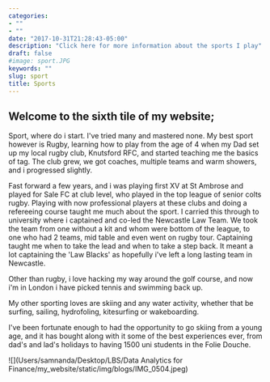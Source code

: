 ```yaml
---
categories:
- ""
- ""
date: "2017-10-31T21:28:43-05:00"
description: "Click here for more information about the sports I play"
draft: false
#image: sport.JPG
keywords: ""
slug: sport
title: Sports
---
```


## **Welcome to the sixth tile of my website;**

Sport, where do i start. I've tried many and mastered none. My best sport however is Rugby, learning how to play from the age of 4 when my Dad set up my local rugby club, Knutsford RFC, and started teaching me the basics of tag. The club grew, we got coaches, multiple teams and warm showers, and i progressed slightly. 

Fast forward a few years, and i was playing first XV at St Ambrose and played for Sale FC at club level, who played in the top league of senior colts rugby. Playing with now professional players at these clubs and doing a refereeing course taught me much about the sport. I carried this through to university where i captained and co-led the Newcastle Law Team. We took the team from one without a kit and whom were bottom of the league, to one who had 2 teams, mid table and even went on rugby tour. Captaining taught me when to take the lead and when to take a step back. It meant a lot captaining the 'Law Blacks' as hopefully i've left a long lasting team in Newcastle.

Other than rugby, i love hacking my way around the golf course, and now i'm in London i have picked tennis and swimming back up.

My other sporting loves are skiing and any water activity, whether that be surfing, sailing, hydrofoling, kitesurfing or wakeboarding. 

I've been fortunate enough to had the opportunity to go skiing from a young age, and it has bought along with it some of the best experiences ever, from dad's and lad's holidays to having 1500 uni students in the Folie Douche.

![](Users/samnanda/Desktop/LBS/Data Analytics for Finance/my_website/static/img/blogs/IMG_0504.jpeg)